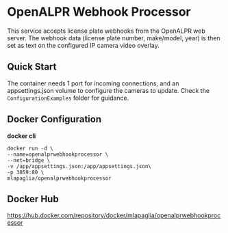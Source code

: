 # OpenALPR Webhook Processor

This service accepts license plate webhooks from the OpenALPR web server. The webhook data (license plate number, make/model, year) is then set as text on the configured IP camera video overlay.

## Quick Start
The container needs 1 port for incoming connections, and an appsettings.json volume to configure the cameras to update. Check the `ConfigurationExamples` folder for guidance.

## Docker Configuration
**docker cli**

    docker run -d \
    --name=openalprwebhookprocessor \
    --net=bridge \
    -v /app/appsettings.json:/app/appsettings.json\
    -p 3859:80 \
    mlapaglia/openalprwebhookprocessor
    
## Docker Hub
https://hub.docker.com/repository/docker/mlapaglia/openalprwebhookprocessor
